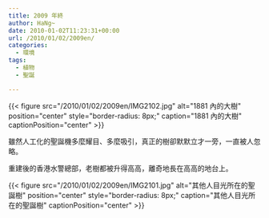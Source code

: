 ```yaml
---
title: 2009 年終
author: HaNg~
date: 2010-01-02T11:23:31+00:00
url: /2010/01/02/2009en/
categories:
  - 環境
tags:
  - 植物
  - 聖誕

---
```

{{< figure src="/2010/01/02/2009en/IMG2102.jpg" alt="1881 內的大樹" position="center" style="border-radius: 8px;" caption="1881 內的大樹" captionPosition="center" >}}

雖然人工化的聖誕機多麼耀目、多麼吸引，真正的樹卻默默立才一旁，一直被人忽略。

重建後的香港水警總部，老樹都被升得高高，離奇地長在高高的地台上。

{{< figure src="/2010/01/02/2009en/IMG2101.jpg" alt="其他人目光所在的聖誕樹" position="center" style="border-radius: 8px;" caption="其他人目光所在的聖誕樹" captionPosition="center" >}}